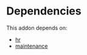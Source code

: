 # Dependencies

This addon depends on:

- [hr](https://github.com/bringout/oca-ocb-hr/tree/8ba7c48b948434a6e0f007fa4a42b2c2404b816a/odoo-bringout-oca-ocb-hr)
- [maintenance](https://github.com/bringout/oca-ocb-vertical-industry/tree/6d2de194fb6942c53f4c2858f1e032ed076bdb65/odoo-bringout-oca-ocb-maintenance)
